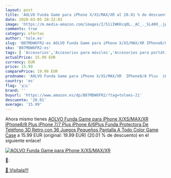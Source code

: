 ```yaml
---
layout: post
title: 'AOLVO Funda Game para iPhone X/XS/MAX/XR al 20.01 % de descuento'
date: 2020-03-05 20:32:03
image: 'https://m.media-amazon.com/images/I/51iIWKKcq0L._AC_._SL400_.jpg'
comments: true
category: ofertas
author: 'tole.es'
slug: 'B07MDW6FR2-es AOLVO Funda Game para iPhone X/XS/MAX/XR IPhone8/8 Plus...'
sku: 'B07MDW6FR2-es'
tags: [ 'Accesorios','Accesorios para móviles','Accesorios para portátiles y netbooks','Cargadores y adaptadores para portátiles y netbooks','Cargadores y bases de carga para portátiles y netbooks','Comunicación móvil y accesorios','Electrónica','Fundas y carcasas para teléfonos móviles','Informática','Móviles','Móviles y smartphones libres','iphone', ]
actualPrice: 15.99 EUR
currency: EUR
price: 15.99
comparePrice: 19.99 EUR
prodname: 'AOLVO Funda Game para iPhone X/XS/MAX/XR  IPhone8/8 Plus  iPhone 7/7 Plus  iPhone 6/6Plus  Funda Protectora De Teléfono 3D Retro con 36 Juegos Pequeños  Pantalla A Todo Color Game Case'
country: 'es'
flag: '🇪🇸'
brand: ''
buyurl: 'https://www.amazon.es/dp/B07MDW6FR2/?tag=tolees-21'
descuento: '20.01'
average: '15.99'
---
```


Ahora mismo tienes [AOLVO Funda Game para iPhone X/XS/MAX/XR  IPhone8/8 Plus  iPhone 7/7 Plus  iPhone 6/6Plus  Funda Protectora De Teléfono 3D Retro con 36 Juegos Pequeños  Pantalla A Todo Color Game Case](https://www.amazon.es/dp/B07MDW6FR2/?tag=tolees-21) a 15.99 EUR (original: 19.99 EUR) (20.01 %  de descuento) en el siguiente enlace!

[![AOLVO Funda Game para iPhone X/XS/MAX/XR](https://m.media-amazon.com/images/I/51iIWKKcq0L._AC_._SL400_.jpg)](https://www.amazon.es/dp/B07MDW6FR2/?tag=tolees-21)

🔎:


[🛒 Visítala!!!](https://www.amazon.es/dp/B07MDW6FR2/?tag=tolees-21)
